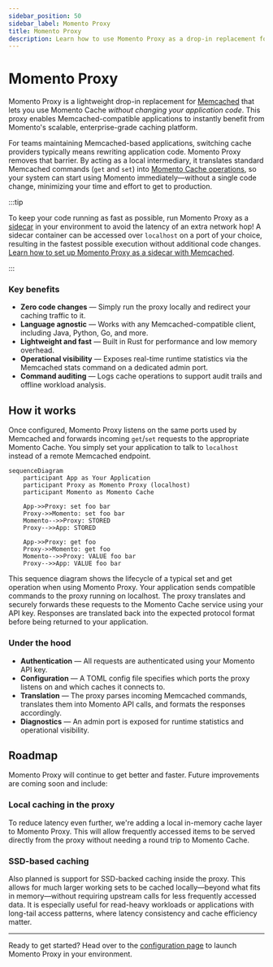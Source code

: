 ```yaml
---
sidebar_position: 50
sidebar_label: Momento Proxy
title: Momento Proxy
description: Learn how to use Momento Proxy as a drop-in replacement for Memcached with no code changes.
---
```


# Momento Proxy

Momento Proxy is a lightweight drop-in replacement for [Memcached](https://memcached.org/) that lets you use Momento Cache *without changing your application code*. This proxy enables Memcached-compatible applications to instantly benefit from Momento's scalable, enterprise-grade caching platform.

For teams maintaining Memcached-based applications, switching cache providers typically means rewriting application code. Momento Proxy removes that barrier. By acting as a local intermediary, it translates standard Memcached commands (`get` and `set`) into [Momento Cache operations](/cache/develop/api-reference#data-apis), so your system can start using Momento immediately—without a single code change, minimizing your time and effort to get to production.

:::tip

To keep your code running as fast as possible, run Momento Proxy as a [sidecar](https://kubernetes.io/docs/concepts/workloads/pods/sidecar-containers/) in your environment to avoid the latency of an extra network hop! A sidecar container can be accessed over `localhost` on a port of your choice, resulting in the fastest possible execution without additional code changes. [Learn how to set up Momento Proxy as a sidecar with Memcached](/cache/proxy/configuration/sidecar).

:::

### Key benefits

- **Zero code changes** — Simply run the proxy locally and redirect your caching traffic to it.
- **Language agnostic** — Works with any Memcached-compatible client, including Java, Python, Go, and more.
- **Lightweight and fast** — Built in Rust for performance and low memory overhead.
- **Operational visibility** — Exposes real-time runtime statistics via the Memcached stats command on a dedicated admin port.
- **Command auditing** — Logs cache operations to support audit trails and offline workload analysis.

## How it works

Once configured, Momento Proxy listens on the same ports used by Memcached and forwards incoming `get`/`set` requests to the appropriate Momento Cache. You simply set your application to talk to `localhost` instead of a remote Memcached endpoint.

```mermaid
sequenceDiagram
    participant App as Your Application
    participant Proxy as Momento Proxy (localhost)
    participant Momento as Momento Cache

    App->>Proxy: set foo bar
    Proxy->>Momento: set foo bar
    Momento-->>Proxy: STORED
    Proxy-->>App: STORED

    App->>Proxy: get foo
    Proxy->>Momento: get foo
    Momento-->>Proxy: VALUE foo bar
    Proxy-->>App: VALUE foo bar
```

This sequence diagram shows the lifecycle of a typical set and get operation when using Momento Proxy. Your application sends compatible commands to the proxy running on localhost. The proxy translates and securely forwards these requests to the Momento Cache service using your API key. Responses are translated back into the expected protocol format before being returned to your application.

### Under the hood

* **Authentication** — All requests are authenticated using your Momento API key.
* **Configuration** — A TOML config file specifies which ports the proxy listens on and which caches it connects to.
* **Translation** — The proxy parses incoming Memcached commands, translates them into Momento API calls, and formats the responses accordingly.
* **Diagnostics** — An admin port is exposed for runtime statistics and operational visibility.

## Roadmap

Momento Proxy will continue to get better and faster. Future improvements are coming soon and include:

### Local caching in the proxy
To reduce latency even further, we're adding a local in-memory cache layer to Momento Proxy. This will allow frequently accessed items to be served directly from the proxy without needing a round trip to Momento Cache.

### SSD-based caching
Also planned is support for SSD-backed caching inside the proxy. This allows for much larger working sets to be cached locally—beyond what fits in memory—without requiring upstream calls for less frequently accessed data. It is especially useful for read-heavy workloads or applications with long-tail access patterns, where latency consistency and cache efficiency matter.

---

Ready to get started? Head over to the [configuration page](/cache/proxy/configuration) to launch Momento Proxy in your environment.

